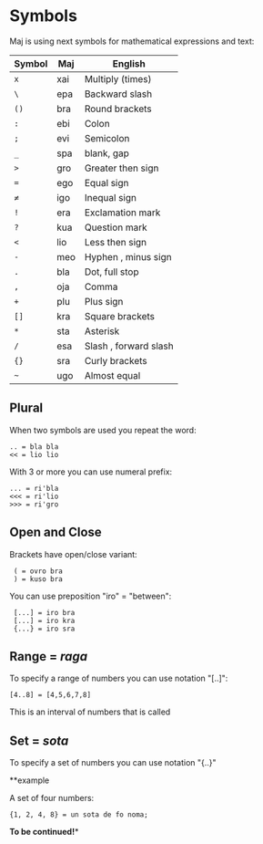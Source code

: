 # Symbols

Maj is using next symbols for mathematical expressions and text:

Symbol | Maj  | English
-------|------|---------------------
`x	`  | xai	| Multiply (times)
`\	`  | epa	| Backward slash
`()	`  | bra	| Round brackets
`:	`  | ebi	| Colon
`;	`  | evi	| Semicolon
`_	`  | spa	| blank, gap
`>	`  | gro	| Greater then sign
`=	`  | ego	| Equal sign
`≠	`  | igo	| Inequal sign
`!	`  | era	| Exclamation mark
`?	`  | kua	| Question mark
`<	`  | lio	| Less then sign
`-	`  | meo	| Hyphen , minus sign
`.	`  | bla	| Dot, full stop
`,	`  | oja	| Comma
`+	`  | plu	| Plus sign
`[]	`  | kra	| Square brackets
`*	`  | sta	| Asterisk
`/	`  | esa	| Slash , forward slash
`{}	`  | sra	| Curly brackets
`~  `  | ugo  | Almost equal

## Plural

When two symbols are used you repeat the word:

```
.. = bla bla
<< = lio lio
```

With 3 or more you can use numeral prefix:

```
... = ri'bla
<<< = ri'lio
>>> = ri'gro
```

## Open and Close 

Brackets have open/close variant:

```
 ( = ovro bra
 ) = kuso bra
```

You can use preposition "iro" = "between":

```
 [...] = iro bra
 [...] = iro kra
 {...} = iro sra
```

## Range = _raga_

To specify a range of numbers you can use notation "[..]":

```
[4..8] = [4,5,6,7,8]
```
This is an interval of numbers that is called 

## Set = _sota_

To specify a set of numbers you can use notation "{..}"

**example

A set of four numbers:

```
{1, 2, 4, 8} = un sota de fo noma; 
```

**To be continued!***


